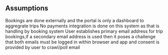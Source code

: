 ## Assumptions

Bookings are done externally and the portal is only a dashboard to aggregrate trips
No payments integration is done on this system as that is handling by booking system
User establishes primary email address for trip bookings,if a secondary email address is used
then it poses a challenge that both emails must be logged in within browser and app and consent is provided by user to crawl/poll email
